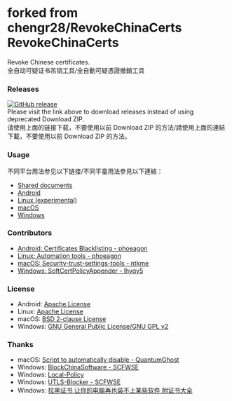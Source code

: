 forked from chengr28/RevokeChinaCerts
RevokeChinaCerts
==============
Revoke Chinese certificates.<br />
全自动可疑证书吊销工具/全自動可疑憑證撤銷工具<br />

### Releases
[![GitHub release](https://img.shields.io/github/release/Ghost-Killer/RevokeChinaCerts.svg)](https://github.com/Ghost-Killer/RevokeChinaCerts/releases/latest)<br />
Please visit the link above to download releases instead of using deprecated Download ZIP.<br />
请使用上面的链接下载，不要使用以前 Download ZIP 的方法/請使用上面的連結下載，不要使用以前 Download ZIP 的方法。

### Usage
不同平台用法参见以下链接/不同平臺用法參見以下連結：
* [Shared documents](https://github.com/Ghost-Killer/RevokeChinaCerts/tree/master/Shared/Documents)
* [Android](https://github.com/Ghost-Killer/RevokeChinaCerts/tree/master/Android)
* [Linux (experimental)](https://github.com/Ghost-Killer/RevokeChinaCerts/tree/master/Linux)
* [macOS](https://github.com/Ghost-Killer/RevokeChinaCerts/tree/master/Mac)
* [Windows](https://github.com/Ghost-Killer/RevokeChinaCerts/tree/master/Windows)

### Contributors
* [Android: Certificates Blacklisting - phoeagon](https://github.com/phoeagon/RevokeChinaCerts/tree/master/Android)
* [Linux: Automation tools - phoeagon](https://github.com/phoeagon/RevokeChinaCerts/tree/master/Linux)
* [macOS: Security-trust-settings-tools - ntkme](https://github.com/ntkme/security-trust-settings-tools)
* [Windows: SoftCertPolicyAppender - lhyqy5](https://github.com/lhyqy5)

### License
* Android: [Apache License](https://github.com/Ghost-Killer/RevokeChinaCerts/blob/master/Android/LICENSE)
* Linux: [Apache License](https://github.com/Ghost-Killer/RevokeChinaCerts/blob/master/Linux/LICENSE)
* macOS: [BSD 2-clause License](https://github.com/Ghost-Killer/RevokeChinaCerts/blob/master/Mac/LICENSE)
* Windows: [GNU General Public License/GNU GPL v2](https://github.com/Ghost-Killer/RevokeChinaCerts/blob/master/Windows/LICENSE)

### Thanks
* macOS: [Script to automatically disable - QuantumGhost](https://github.com/QuantumGhost/RevokeChinaCerts/tree/master/Mac)
* Windows: [BlockChinaSoftware - SCFWSE](https://github.com/SCFWSE/BlockChinaSoftware)
* Windows: [Local-Policy](https://bitbucket.org/MartinEden/local-policy)
* Windows: [UTLS-Blocker - SCFWSE](https://github.com/SCFWSE/UTLS-Blocker)
* Windows: [拉黑证书 让你的电脑再也装不上某些软件 附证书大全](https://typcn.com/legacy/blog/posts/ban-digital-cert.html)
